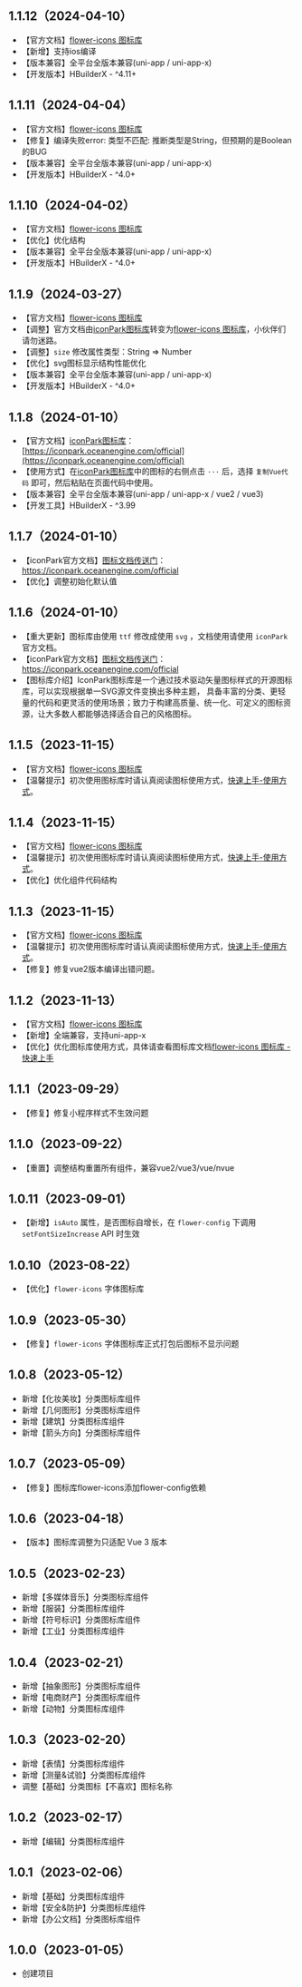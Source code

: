 ## 1.1.12（2024-04-10）
- 【官方文档】[flower-icons 图标库](https://flowerui.com/documents/flower-icons/icons.html)
- 【新增】支持ios编译
- 【版本兼容】全平台全版本兼容(uni-app / uni-app-x)
- 【开发版本】HBuilderX - ^4.11+
## 1.1.11（2024-04-04）
- 【官方文档】[flower-icons 图标库](https://flowerui.com/documents/flower-icons/icons.html)
- 【修复】编译失败error: 类型不匹配: 推断类型是String，但预期的是Boolean的BUG
- 【版本兼容】全平台全版本兼容(uni-app / uni-app-x)
- 【开发版本】HBuilderX - ^4.0+
## 1.1.10（2024-04-02）
- 【官方文档】[flower-icons 图标库](https://flowerui.com/documents/flower-icons/icons.html)
- 【优化】优化结构
- 【版本兼容】全平台全版本兼容(uni-app / uni-app-x)
- 【开发版本】HBuilderX - ^4.0+
## 1.1.9（2024-03-27）
- 【官方文档】[flower-icons 图标库](https://flowerui.com/documents/flower-icons/icons.html)
- 【调整】官方文档由[iconPark图标库](https://iconpark.oceanengine.com/official)转变为[flower-icons 图标库](https://flowerui.com/documents/flower-icons/icons.html)，小伙伴们请勿迷路。
- 【调整】`size` 修改属性类型：String => Number
- 【优化】svg图标显示结构性能优化
- 【版本兼容】全平台全版本兼容(uni-app / uni-app-x)
- 【开发版本】HBuilderX - ^4.0+
## 1.1.8（2024-01-10）
- 【官方文档】[iconPark图标库](https://iconpark.oceanengine.com/official)：[https://iconpark.oceanengine.com/official](https://iconpark.oceanengine.com/official)
- 【使用方式】在[iconPark图标库](https://iconpark.oceanengine.com/official)中的图标的右侧点击 `···` 后，选择 `复制Vue代码` 即可，然后粘贴在页面代码中使用。
- 【版本兼容】全平台全版本兼容(uni-app / uni-app-x / vue2 / vue3)
- 【开发工具】HBuilderX - ^3.99
## 1.1.7（2024-01-10）
- 【iconPark官方文档】[图标文档传送门](https://iconpark.oceanengine.com/official)：https://iconpark.oceanengine.com/official
- 【优化】调整初始化默认值
## 1.1.6（2024-01-10）
- 【重大更新】图标库由使用 `ttf` 修改成使用 `svg` ，文档使用请使用 `iconPark` 官方文档。
- 【iconPark官方文档】[图标文档传送门](https://iconpark.oceanengine.com/official)：https://iconpark.oceanengine.com/official
- 【图标库介绍】IconPark图标库是一个通过技术驱动矢量图标样式的开源图标库，可以实现根据单一SVG源文件变换出多种主题， 具备丰富的分类、更轻量的代码和更灵活的使用场景；致力于构建高质量、统一化、可定义的图标资源，让大多数人都能够选择适合自己的风格图标。
## 1.1.5（2023-11-15）
- 【官方文档】[flower-icons 图标库](https://flowerui.com/documents/flower-icons/guide/sketch.html)
- 【温馨提示】初次使用图标库时请认真阅读图标使用方式，[快速上手-使用方式](https://www.flowerui.com/documents/flower-icons/guide/install.html#%E4%BD%BF%E7%94%A8%E6%96%B9%E5%BC%8F)。
## 1.1.4（2023-11-15）
- 【官方文档】[flower-icons 图标库](https://flowerui.com/documents/flower-icons/guide/sketch.html)
- 【温馨提示】初次使用图标库时请认真阅读图标使用方式，[快速上手-使用方式](https://www.flowerui.com/documents/flower-icons/guide/install.html#%E4%BD%BF%E7%94%A8%E6%96%B9%E5%BC%8F)。
- 【优化】优化组件代码结构
## 1.1.3（2023-11-15）
- 【官方文档】[flower-icons 图标库](https://flowerui.com/documents/flower-icons/guide/sketch.html)
- 【温馨提示】初次使用图标库时请认真阅读图标使用方式，[快速上手-使用方式](https://www.flowerui.com/documents/flower-icons/guide/install.html#%E4%BD%BF%E7%94%A8%E6%96%B9%E5%BC%8F)。
- 【修复】修复vue2版本编译出错问题。
## 1.1.2（2023-11-13）
- 【官方文档】[flower-icons 图标库](https://flowerui.com/documents/flower-icons/guide/sketch.html)
- 【新增】全端兼容，支持uni-app-x
- 【优化】优化图标库使用方式，具体请查看图标库文档[flower-icons 图标库 - 快速上手](https://flowerui.com/documents/flower-icons/guide/install.html#使用方式)
## 1.1.1（2023-09-29）
- 【修复】修复小程序样式不生效问题
## 1.1.0（2023-09-22）
- 【重置】调整结构重置所有组件，兼容vue2/vue3/vue/nvue
## 1.0.11（2023-09-01）
- 【新增】`isAuto` 属性，是否图标自增长，在 `flower-config` 下调用 `setFontSizeIncrease` API 时生效
## 1.0.10（2023-08-22）
- 【优化】`flower-icons` 字体图标库
## 1.0.9（2023-05-30）
- 【修复】`flower-icons` 字体图标库正式打包后图标不显示问题
## 1.0.8（2023-05-12）
- 新增【化妆美妆】分类图标库组件
- 新增【几何图形】分类图标库组件
- 新增【建筑】分类图标库组件
- 新增【箭头方向】分类图标库组件
## 1.0.7（2023-05-09）
- 【修复】图标库flower-icons添加flower-config依赖
## 1.0.6（2023-04-18）
- 【版本】图标库调整为只适配 Vue 3 版本
## 1.0.5（2023-02-23）
- 新增【多媒体音乐】分类图标库组件
- 新增【服装】分类图标库组件
- 新增【符号标识】分类图标库组件
- 新增【工业】分类图标库组件
## 1.0.4（2023-02-21）
- 新增【抽象图形】分类图标库组件
- 新增【电商财产】分类图标库组件
- 新增【动物】分类图标库组件
## 1.0.3（2023-02-20）
- 新增【表情】分类图标库组件
- 新增【测量&试验】分类图标库组件
- 调整【基础】分类图标【不喜欢】图标名称
## 1.0.2（2023-02-17）
- 新增【编辑】分类图标库组件
## 1.0.1（2023-02-06）
- 新增【基础】分类图标库组件
- 新增【安全&防护】分类图标库组件
- 新增【办公文档】分类图标库组件
## 1.0.0（2023-01-05）
- 创建项目